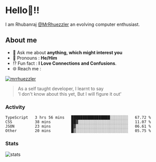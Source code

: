 
  
  
# Hello:wave:!!
I am Rhubanraj [@MrRhuezzler](https://github.com/MrRhuezzler) an evolving computer enthusiast.

## About me
<!-- - :sparkles: I'm currently working on [**de-viz**](https://github.com/MrRhuezzler/de-viz) -->
<!-- - :sparkles: Previously worked in [**Journal Management System**](https://manuscript.psgtech.ac.in) -->
<!-- - :book: I'm currently learning **Microservices Architecture** -->
- :speech_balloon: Ask me about **anything, which might interest you**
- :man: Pronouns : **He/Him**
- :interrobang: Fun fact : **I Love Connections and Confusions**.
- :globe_with_meridians: Reach me :  
  
[![mrrhuezzler](https://img.shields.io/badge/LinkedIn-0077B5?style=for-the-badge&logo=linkedin&logoColor=white)](https://www.linkedin.com/in/mrrhuezzler/)
<!--
### Interesting things, I found :bangbang:
-->
<!--
## Skills

## Drop a, Hi !
-->

<!-- 
Quotes
>  Always we overestimate the amount of work we can do in a day,  
>  and underestimate the amount we can do in our lifetime.
-->

> As a self taught developer, I learnt to say  
> 'I don't know about this yet, But I will figure it out'

### Activity
<!--START_SECTION:waka-->

```text
TypeScript   3 hrs 56 mins   █████████████████░░░░░░░░   67.72 %
CSS          38 mins         ██▓░░░░░░░░░░░░░░░░░░░░░░   11.07 %
JSON         23 mins         █▓░░░░░░░░░░░░░░░░░░░░░░░   06.61 %
Other        20 mins         █▒░░░░░░░░░░░░░░░░░░░░░░░   05.75 %
```

<!--END_SECTION:waka-->

### Stats
![stats](https://github-readme-streak-stats.herokuapp.com/?user=MrRhuezzler)
